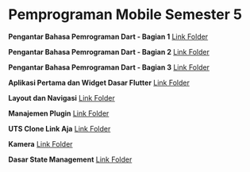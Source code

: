 # Pemprograman Mobile Semester 5

**Pengantar Bahasa Pemrograman Dart - Bagian 1**
[Link Folder](https://github.com/iannstronaut/Mobile-Prog/tree/Pertemuan2)

**Pengantar Bahasa Pemrograman Dart - Bagian 2**
[Link Folder](https://github.com/iannstronaut/Mobile-Prog/tree/Pertemuan3)

**Pengantar Bahasa Pemrograman Dart - Bagian 3**
[Link Folder](https://github.com/iannstronaut/Mobile-Prog/tree/Pertemuan4)

**Aplikasi Pertama dan Widget Dasar Flutter**
[Link Folder](https://github.com/iannstronaut/Mobile-Prog/tree/Pertemuan5)

**Layout dan Navigasi**
[Link Folder](https://github.com/iannstronaut/Mobile-Prog/tree/Pertemuan6)

**Manajemen Plugin**
[Link Folder](https://github.com/iannstronaut/Mobile-Prog/tree/Pertemuan7)

**UTS Clone Link Aja**
[Link Folder](https://github.com/iannstronaut/Mobile-Prog/tree/UTS/linkaja_v2)

**Kamera**
[Link Folder](https://github.com/iannstronaut/Mobile-Prog/tree/Pertemuan9)

**Dasar State Management**
[Link Folder](https://github.com/iannstronaut/Mobile-Prog/tree/Pertemuan10)
